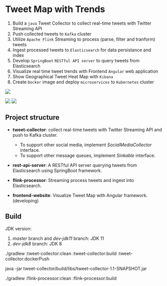 # Tweet Map with Trends

1. Build a `java` Tweet Collector to collect real-time tweets with Twitter Streaming API
2. Push collected tweets to `Kafka` cluster
3. Utilize `Apache Flink` Streaming to process (parse, filter and tranform) tweets
4. Ingest processed tweets to `Elasticsearch` for data persistance and index
5. Develop `SpringBoot` `RESTful API server` to query tweets from Elasticsearch 
6. Visualize real time tweet trends with Frontend `Angular` web application
7. Show Geographical Tweet Heat Map with `Kibana`
8. Create `Docker` image and deploy `microservices` to `Kubernetes` cluster

![](TweetMap-Architecture.png)

![](ScaledCircle.png)
![](HeatMap.png)


## Project structure
- **tweet-collector**: collect real-time tweets with Twitter Streaming API and push to Kafka cluster. 
  - To support other social media, implement *SocialMediaCollector* interface.
  - To support other message queues, implement *Sinkable* interface.
  
- **rest-api-server**: A RESTful API server querying tweets from Elasticsearch using SpringBoot framework.
- **flink-processor**: Streaming process tweets and ingest into Elasticsearch.
- **frontend-website**: Visualize Tweet Map with Angular framework. (developing)

## Build

JDK version:
1. *master* branch and *dev-jdk11* branch: JDK 11
2. *dev-jdk8* branch: JDK 8

./gradlew :tweet-collector:clean :tweet-collector:build :tweet-collector:dockerPush

java -jar tweet-collector/build/libs/tweet-collector-1.1-SNAPSHOT.jar

./gradlew :flink-processor:clean :flink-processor:build


